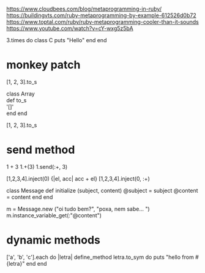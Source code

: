https://www.cloudbees.com/blog/metaprogramming-in-ruby/
https://buildingvts.com/ruby-metaprogramming-by-example-612526d0b72
https://www.toptal.com/ruby/ruby-metaprogramming-cooler-than-it-sounds
https://www.youtube.com/watch?v=cY-wxg5z5bA

3.times do
  class C
    puts "Hello"
  end
end

# monkey patch

[1, 2, 3].to_s

class Array  
  def to_s    
    '[]'  
  end
end


[1, 2, 3].to_s


# send method

1 + 3
1.+(3)
1.send(:+, 3)

[1,2,3,4].inject(0) {|el, acc| acc + el}
[1,2,3,4].inject(0, :+)


class Message
  def initialize (subject, content)
    @subject = subject
    @content = content
  end
end

m = Message.new ("oi tudo bem?", "poxa, nem sabe... ")
m.instance_variable_get(:"@content")

# dynamic methods

['a', 'b', 'c'].each do |letra|
	define_method letra.to_sym do
		puts "hello from #{letra}"
	end
end
